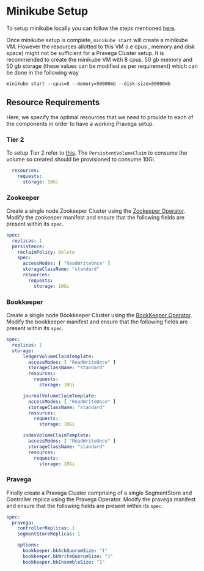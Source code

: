 # Minikube Setup

To setup minikube locally you can follow the steps mentioned [here](https://github.com/pravega/pravega/wiki/Kubernetes-Based-System-Test-Framework#minikube-setup).

Once minikube setup is complete, `minikube start` will create a minikube VM. However the resources allotted to this VM (i.e cpus , memory and disk space) might not be sufficient for a Pravega Cluster setup. It is recommended to create the minikube VM with 8 cpus, 50 gb memory and 50 gb storage (these values can be modified as per requirement) which can be done in the following way

```
minikube start --cpus=8 --memory=50000mb --disk-size=50000mb
```

## Resource Requirements

Here, we specify the optimal resources that we need to provide to each of the components in order to have a working Pravega setup.

### Tier 2
To setup Tier 2 refer to [this](tier2.md#tier-2-storage). The `PersistentVolumeClaim` to consume the volume so created should be provisioned to consume 10Gi.

```yaml
  resources:
    requests:
      storage: 10Gi
```

### Zookeeper
Create a single node Zookeeper Cluster using the [Zookeeper Operator](https://github.com/pravega/zookeeper-operator). Modify the zookeeper manifest and ensure that the following fields are present within its `spec`.

```yaml
spec:
  replicas: 1
  persistence:
    reclaimPolicy: Delete
    spec:
      accessModes: [ "ReadWriteOnce" ]
      storageClassName: "standard"
      resources:
        requests:
          storage: 10Gi
```

### Bookkeeper
Create a single node Bookkeeper Cluster using the [BookKeeper Operator](https://github.com/pravega/bookkeeper-operator). Modify the bookkeeper manifest and ensure that the following fields are present within its `spec`.

```yaml
spec:
  replicas: 1
  storage:
      ledgerVolumeClaimTemplate:
        accessModes: [ "ReadWriteOnce" ]
        storageClassName: "standard"
        resources:
          requests:
            storage: 10Gi

      journalVolumeClaimTemplate:
        accessModes: [ "ReadWriteOnce" ]
        storageClassName: "standard"
        resources:
          requests:
            storage: 10Gi

      indexVolumeClaimTemplate:
        accessModes: [ "ReadWriteOnce" ]
        storageClassName: "standard"
        resources:
          requests:
            storage: 10Gi
```

### Pravega
Finally create a Pravega Cluster comprising of a single SegmentStore and Controller replica using the Pravega Operator. Modify the pravega manifest and ensure that the following fields are present within its `spec`.

```yaml
spec:
  pravega:
    controllerReplicas: 1
    segmentStoreReplicas: 1

    options:
      bookkeeper.bkAckQuorumSize: "1"
      bookkeeper.bkWriteQuorumSize: "1"
      bookkeeper.bkEnsembleSize: "1"
```
